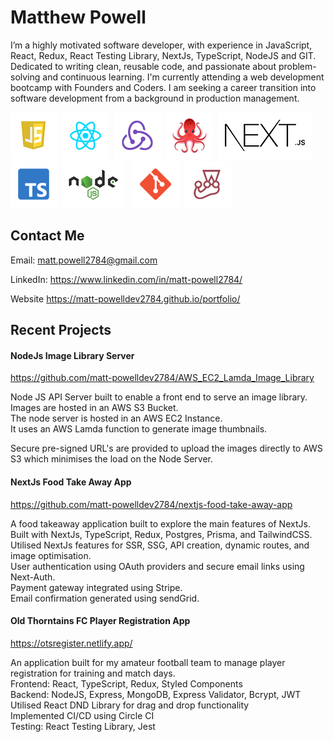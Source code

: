 # Matthew Powell

I’m a highly motivated software developer, with experience in JavaScript, React,
Redux, React Testing Library, NextJs, TypeScript, NodeJS and GIT. Dedicated to
writing clean, reusable code, and passionate about problem-solving and
continuous learning. I'm currently attending a web development bootcamp with
Founders and Coders. I am seeking a career transition into software development
from a background in production management.

<img
src="./js_icon.png"/>&nbsp;&nbsp;<img src="./react_icon.png"/>&nbsp;&nbsp;<img
src="./redux_icon.png"/>&nbsp;&nbsp;<img
src="./rtl_icon.png"/>&nbsp;&nbsp;<img src="./next-icon.png"/>&nbsp;&nbsp;<img
src="./typescript_icon.png"/>&nbsp;&nbsp;<img src="./nodejs_icon.png"/>&nbsp;&nbsp;
<img src="./git_icon.png"/>&nbsp;&nbsp;<img
src="./jest_icon.png"/>&nbsp;&nbsp;

## Contact Me

Email: <a href="mailto:matt.powell2784@gmail.com">matt.powell2784@gmail.com </a>

LinkedIn:
<a href="https://www.linkedin.com/in/matt-powell2784/">https://www.linkedin.com/in/matt-powell2784/</a>

Website
<a href="https://matt-powelldev2784.github.io/portfolio/">https://matt-powelldev2784.github.io/portfolio/</a>

## Recent Projects

#### NodeJs Image Library Server

<a href="https://github.com/matt-powelldev2784/AWS_EC2_Lamda_Image_Library">https://github.com/matt-powelldev2784/AWS_EC2_Lamda_Image_Library</a>

Node JS API Server built to enable a front end to serve an image library.  
Images are hosted in an AWS S3 Bucket.  
The node server is hosted in an AWS EC2 Instance.  
It uses an AWS Lamda function to generate image thumbnails.

Secure pre-signed URL's are provided to upload the images directly to AWS S3
which minimises the load on the Node Server.

#### NextJs Food Take Away App

<a href="https://github.com/matt-powelldev2784/nextjs-food-take-away-app">https://github.com/matt-powelldev2784/nextjs-food-take-away-app</a>

A food takeaway application built to explore the main features of NextJs.  
Built with NextJs, TypeScript, Redux, Postgres, Prisma, and TailwindCSS.  
Utilised NextJs features for SSR, SSG, API creation, dynamic routes, and image
optimisation.  
User authentication using OAuth providers and secure email links using
Next-Auth.  
Payment gateway integrated using Stripe.  
Email confirmation generated using sendGrid.

#### Old Thorntains FC Player Registration App

<a href="https://otsregister.netlify.app/">https://otsregister.netlify.app/</a>

An application built for my amateur football team to manage player registration
for training and match days.  
Frontend: React, TypeScript, Redux, Styled Components  
Backend: NodeJS, Express, MongoDB, Express Validator, Bcrypt, JWT  
Utilised React DND Library for drag and drop functionality  
Implemented CI/CD using Circle CI  
Testing: React Testing Library, Jest
